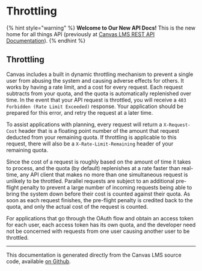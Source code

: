 # Throttling

{% hint style="warning" %}
**Welcome to Our New API Docs!** This is the new home for all things API (previously at [Canvas LMS REST API Documentation](https://api.instructure.com)).
{% endhint %}

## Throttling

Canvas includes a built in dynamic throttling mechanism to prevent a single user from abusing the system and causing adverse effects for others. It works by having a rate limit, and a cost for every request. Each request subtracts from your quota, and the quota is automatically replenished over time. In the event that your API request is throttled, you will receive a `403 Forbidden (Rate Limit Exceeded)` response. Your application should be prepared for this error, and retry the request at a later time.

To assist applications with planning, every request will return a `X-Request-Cost` header that is a floating point number of the amount that request deducted from your remaining quota. If throttling is applicable to this request, there will also be a `X-Rate-Limit-Remaining` header of your remaining quota.

Since the cost of a request is roughly based on the amount of time it takes to process, and the quota (by default) replenishes at a rate faster than real-time, any API client that makes no more than one simultaneous request is unlikely to be throttled. Parallel requests are subject to an additional pre-flight penalty to prevent a large number of incoming requests being able to bring the system down before their cost is counted against their quota. As soon as each request finishes, the pre-flight penalty is credited back to the quota, and only the actual cost of the request is counted.

For applications that go through the OAuth flow and obtain an access token for each user, each access token has its own quota, and the developer need not be concerned with requests from one user causing another user to be throttled.

***

This documentation is generated directly from the Canvas LMS source code, available [on Github](https://github.com/instructure/canvas-lms).
